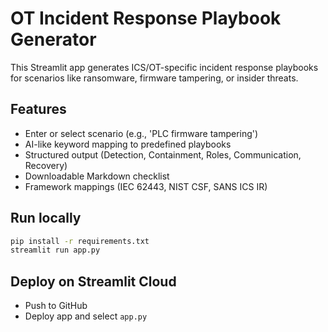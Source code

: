 # OT Incident Response Playbook Generator

This Streamlit app generates ICS/OT-specific incident response playbooks for scenarios like ransomware, firmware tampering, or insider threats.

## Features
- Enter or select scenario (e.g., 'PLC firmware tampering')
- AI-like keyword mapping to predefined playbooks
- Structured output (Detection, Containment, Roles, Communication, Recovery)
- Downloadable Markdown checklist
- Framework mappings (IEC 62443, NIST CSF, SANS ICS IR)

## Run locally
```bash
pip install -r requirements.txt
streamlit run app.py
```

## Deploy on Streamlit Cloud
- Push to GitHub
- Deploy app and select `app.py`
